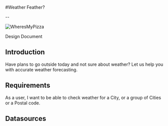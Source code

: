 
#Weather Feather?

--


![WheresMyPizza](https://user-images.githubusercontent.com/77544294/111054019-03fe5780-8437-11eb-8581-5c9c5f3ec50e.png)


Design Document


## Introduction
Have plans to go outside today and not sure about weather? Let us help you with accurate weather forecasting.


## Requirements
As a user, I want to be able to check weather for a City, or a group of Cities or a Postal code.

## Datasources

